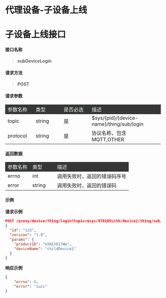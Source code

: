 # **代理设备-子设备上线**  

# **子设备上线接口**  

#### **接口名称**

> **subDeviceLogin**

#### **请求方法**  

> **POST**

#### **请求参数**  

<table style="text-align: left">
    <tr style="background-color:#363636; color:#F0FFF0;">
        <td width="18%">参数名称</td>
        <td width="18%">类型</td>
        <td width="18%">是否必选</td>
        <td>描述</td>
    </tr>
    <tr>
        <td>topic</td>
        <td>string</td>
        <td>是</td>
        <td>$sys/{pid}/{device-name}/thing/sub/login</td>
    </tr>
    <tr>
        <td>protocol</td>
        <td>string</td>
        <td>是</td>
        <td>协议名称，包含MQTT,OTHER</td>
    </tr>
</table>

#### **返回数据**  

<table style="text-align: left">
    <tr style="background-color:#363636; color:#F0FFF0;">
        <td width="20%">参数名称</td>
        <td width="20%">类型</td>
        <td>描述</td>
    </tr>
    <tr>
        <td>errno</td>
        <td>int</td>
        <td>调用失败时，返回的错误码序号</td>
    </tr>
    <tr>
        <td>error</td>
        <td>string</td>
        <td>调用失败时，返回的错误码</td>
    </tr>
</table>

#### **示例** 
 
**请求示例**  

````json
POST /proxy/device/thing/login?topic=$sys/9701D5Lc56/device2/thing/sub/login&protocol=mqtt
{
  "id": "123",
  "version": "1.0",
  "params": {
    "productID": "k5NIV817Ww", 
    "deviceName": "childDevice1"
  }
}
````

**响应示例**  

````json
{
    "errno": 0,
    "error": "succ"
}
````